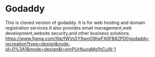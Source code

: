 # Godaddy  
This is cloned version of godaddy.
It is for web hosting and domain registration services.It also provides email management,web development,website security,and other business solutions.
https://www.figma.com/file/fWVs5Y9wnOWwFX0FB8ZPDf/godaddy-recreation?type=design&node-id=0%3A1&mode=design&t=emPUrNuogMg1hCuW-1
